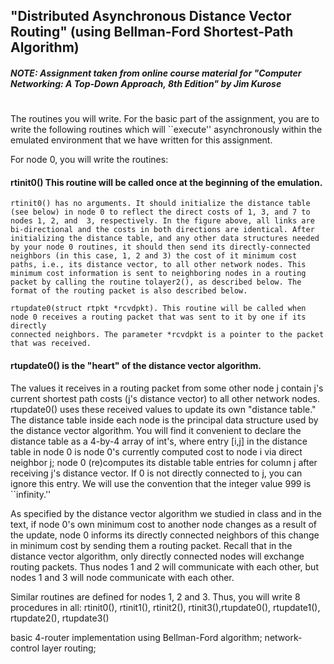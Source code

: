 ## "Distributed Asynchronous Distance Vector Routing" (using Bellman-Ford Shortest-Path Algorithm)

##### NOTE: Assignment taken from online course material for "Computer Networking: A Top-Down Approach, 8th Edition" by Jim Kurose
#
The routines you will write. For the basic part of the assignment, you are to write the following routines which will ``execute'' asynchronously within the emulated environment that we have written for this assignment.

For node 0, you will write the routines:

#### rtinit0() This routine will be called once at the beginning of the emulation. 
    rtinit0() has no arguments. It should initialize the distance table (see below) in node 0 to reflect the direct costs of 1, 3, and 7 to nodes 1, 2, and  3, respectively. In the figure above, all links are bi-directional and the costs in both directions are identical. After initializing the distance table, and any other data structures needed by your node 0 routines, it should then send its directly-connected neighbors (in this case, 1, 2 and 3) the cost of it minimum cost paths, i.e., its distance vector, to all other network nodes. This minimum cost information is sent to neighboring nodes in a routing packet by calling the routine tolayer2(), as described below. The format of the routing packet is also described below.
    
    rtupdate0(struct rtpkt *rcvdpkt). This routine will be called when node 0 receives a routing packet that was sent to it by one if its directly
    connected neighbors. The parameter *rcvdpkt is a pointer to the packet that was received.

#### rtupdate0() is the "heart" of the distance vector algorithm. 
The values it receives in a routing packet from some other node j contain j's current shortest path costs (j's distance vector) to all other network nodes. rtupdate0() uses these received values to update its own "distance table." The distance table inside each node is the principal data structure used by the distance vector algorithm. You will find it convenient to declare the distance table as a 4-by-4 array of int's, where entry [i,j] in the distance table in node 0 is node 0's currently computed cost to node i via direct neighbor j; node 0 (re)computes its distable table entries for column j after receiving j's distance vector. If 0 is not directly connected to j, you can ignore this entry. We will use the convention that the integer value 999 is ``infinity.''

As specified by the distance vector algorithm we studied in class and in the text, if node 0's own minimum cost to another node changes as a result of the update, node 0 informs its directly connected neighbors of this change in minimum cost by sending them a routing packet. Recall that in the distance vector algorithm, only directly connected nodes will exchange routing packets. Thus nodes 1 and 2 will communicate with each other, but nodes 1 and 3 will node communicate with each other.

Similar routines are defined for nodes 1, 2 and 3. Thus, you will write 8 procedures in all: rtinit0(), rtinit1(), rtinit2(), rtinit3(),rtupdate0(), rtupdate1(), rtupdate2(), rtupdate3() 

basic 4-router implementation using Bellman-Ford algorithm; network-control layer routing;
